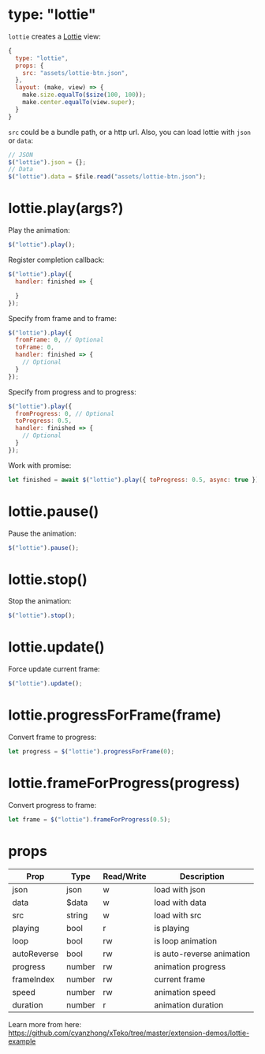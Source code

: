 # type: "lottie"

`lottie` creates a [Lottie](http://airbnb.io/lottie/) view:

```js
{
  type: "lottie",
  props: {
    src: "assets/lottie-btn.json",
  },
  layout: (make, view) => {
    make.size.equalTo($size(100, 100));
    make.center.equalTo(view.super);
  }
}
```

`src` could be a bundle path, or a http url. Also, you can load lottie with `json` or `data`:

```js
// JSON
$("lottie").json = {};
// Data
$("lottie").data = $file.read("assets/lottie-btn.json");
```

# lottie.play(args?)

Play the animation:

```js
$("lottie").play();
```

Register completion callback:

```js
$("lottie").play({
  handler: finished => {

  }
});
```

Specify from frame and to frame:

```js
$("lottie").play({
  fromFrame: 0, // Optional
  toFrame: 0,
  handler: finished => {
    // Optional
  }
});
```

Specify from progress and to progress:

```js
$("lottie").play({
  fromProgress: 0, // Optional
  toProgress: 0.5,
  handler: finished => {
    // Optional
  }
});
```

Work with promise:

```js
let finished = await $("lottie").play({ toProgress: 0.5, async: true });
```

# lottie.pause()

Pause the animation:

```js
$("lottie").pause();
```

# lottie.stop()

Stop the animation:

```js
$("lottie").stop();
```

# lottie.update()

Force update current frame:

```js
$("lottie").update();
```

# lottie.progressForFrame(frame)

Convert frame to progress:

```js
let progress = $("lottie").progressForFrame(0);
```

# lottie.frameForProgress(progress)

Convert progress to frame:

```js
let frame = $("lottie").frameForProgress(0.5);
```

# props

Prop | Type | Read/Write | Description
---|---|---|---
json | json | w | load with json
data | $data | w | load with data
src | string | w | load with src
playing | bool | r | is playing
loop | bool | rw | is loop animation
autoReverse | bool | rw | is auto-reverse animation
progress | number | rw | animation progress
frameIndex | number | rw | current frame
speed | number | rw | animation speed
duration | number | r | animation duration

Learn more from here: https://github.com/cyanzhong/xTeko/tree/master/extension-demos/lottie-example